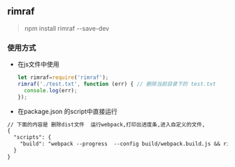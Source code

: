 ## rimraf
> npm install rimraf --save-dev

### 使用方式
- 在js文件中使用
    ```js
    let rimraf=require('rimraf');
    rimraf('./test.txt', function (err) { // 删除当前目录下的 test.txt
      console.log(err);
    });
    ```
- 在package.json 的script中直接运行
```md
// 下面的内容是 删除dist文件  运行webpack,打印出进度条,进入自定义的文件,
{
  "scripts": {
    "build": "webpack --progress  --config build/webpack.build.js && rimraf dist && node build/build.js"
  }
}
```


